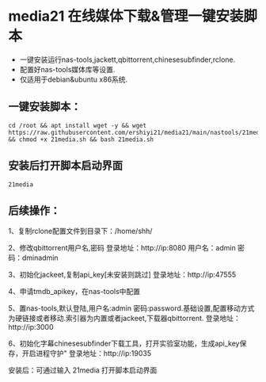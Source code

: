 # media21 在线媒体下载&管理一键安装脚本
- 一键安装运行nas-tools,jackett,qbittorrent,chinesesubfinder,rclone.
- 配置好nas-tools媒体库等设置.
- 仅适用于debian&ubuntu x86系统.

## 一键安装脚本：

```
cd /root && apt install wget -y && wget https://raw.githubusercontent.com/ershiyi21/media21/main/nastools/21media.sh && chmod +x 21media.sh && bash 21media.sh
```
## 安装后打开脚本启动界面
```
21media
```
## 后续操作：

1、复制rclone配置文件到目录下：/home/shh/

2、修改qbittorrent用户名,密码
  登录地址：http://ip:8080
  用户名：admin 
  密码：dminadmin

3、初始化jackeet,复制api_key[未安装则跳过]
  登录地址：http://ip:47555

4、申请tmdb_apikey，在nas-tools中配置

5、置nas-tools,默认登陆,用户名:admin 密码:password.基础设置,配置移动方式为硬链接或者移动.索引器为内置或者jackeet,下载器qbittorrent.
  登录地址：http://ip:3000

6、初始化字幕chinesesubfinder下载工具，打开实验室功能，生成api_key保存，开启进程守护"
  登录地址：http://ip:19035

安装后：可通过输入 21media 打开脚本启动界面
